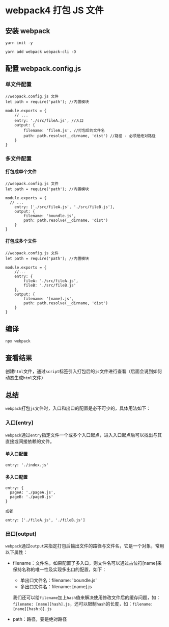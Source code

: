 # webpack4 打包 JS 文件

## 安装 webpack

```
yarn init -y

yarn add webpack webpack-cli -D

```
## 配置 webpack.config.js

### 单文件配置

```
//webpack.config.js 文件
let path = require('path'); //内置模块

module.exports = {
	// ...
	entry: './src/fileA.js', //入口
	output: {
		filename: 'fileA.js', //打包后的文件名
		path: path.resolve(__dirname, 'dist') //路径 - 必须是绝对路径
	}
}
```

### 多文件配置
#### 打包成单个文件

```
//webpack.config.js 文件
let path = require('path'); //内置模块

module.exports = {
  // ...
	entry: ['./src/fileA.js', './src/fileB.js'],
	output: {
		filename: 'boundle.js',
		path: path.resolve(__dirname, 'dist')
	}
}
```

#### 打包成多个文件

```
//webpack.config.js 文件
let path = require('path'); //内置模块

module.exports = {
	//...
	entry: {
		fileA: './src/fileA.js',
		fileB: './src/fileB.js'
	},
	output: {
		filename: '[name].js',
		path: path.resolve(__dirname, 'dist')
	}
}
```

## 编译

```
npx webpack
```

## 查看结果

创建`html`文件，通过`script`标签引入打包后的`js`文件进行查看（后面会说到如何动态生成`html`文件）


## 总结

`webpack`打包`js`文件时，入口和出口的配置是必不可少的，具体用法如下：

### 入口[entry]

`webpack`通过`entry`指定文件一个或多个入口起点，进入入口起点后可以找出与其直接或间接依赖的文件。

#### 单入口配置

```
entry: './index.js'
```

#### 多入口配置

```
entry: {
  pageA: './pageA.js',
  pageB: './pageB.js'
}

或者

entry: ['./fileA.js', './fileB.js']
```

### 出口[output]

`webpack`通过`output`来指定打包后输出文件的路径与文件名，它是一个对象，常用以下属性：
- filename：文件名，如果配置了多入口，则文件名可以通过占位符[name]来保持名称的唯一性及实现多出口的配置，如下：

  - 单出口文件名：filename: 'boundle.js'
  - 多出口文件名：filename: [name].js
  
  我们还可以给`filename`加上`hash`值来解决使用修改文件后的缓存问题，如：`filename: [name][hash].js`，还可以限制`hash`的长度，如：`filename: [name][hash:8].js`
  
- path：路径，要是绝对路径
